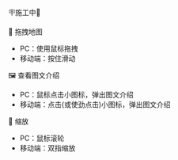 🪧施工中🚧

👋 拖拽地图
- PC：使用鼠标拖拽
- 移动端：按住滑动

🖼️ 查看图文介绍
- PC：鼠标点击小图标，弹出图文介绍
- 移动端：点击(或使劲点击)小图标，弹出图文介绍

🙌 缩放
- PC：鼠标滚轮
- 移动端：双指缩放